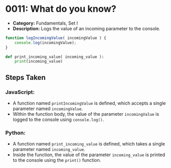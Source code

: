 # 0011: What do you know?

- **Category:** Fundamentals, Set I
- **Description:** Logs the value of an incoming parameter to the console.


```js
function logIncomingValue( incomingValue ) {
    console.log(incomingValue);
}
```

```py
def print_incoming_value( incoming_value ):
    print(incoming_value)
```

## Steps Taken

### JavaScript:
- A function named `printIncomingValue` is defined, which accepts a single parameter named `incomingValue`.
- Within the function body, the value of the parameter `incomingValue` is logged to the console using `console.log()`.

### Python:
- A function named `print_incoming_value` is defined, which takes a single parameter named `incoming_value`.
- Inside the function, the value of the parameter `incoming_value` is printed to the console using the `print()` function.

